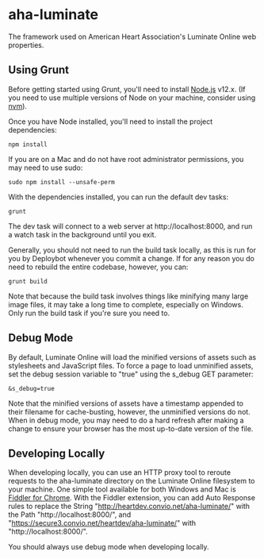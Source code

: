 aha-luminate
============

The framework used on American Heart Association's Luminate Online web properties.

Using Grunt
-----------

Before getting started using Grunt, you'll need to install [Node.js](https://nodejs.org) v12.x. (If you need to use multiple versions of Node on your machine, 
consider using [nvm](https://github.com/creationix/nvm)).

Once you have Node installed, you'll need to install the project dependencies:

```
npm install
```

If you are on a Mac and do not have root administrator permissions, you may need to use sudo:

```
sudo npm install --unsafe-perm
```

With the dependencies installed, you can run the default dev tasks:

```
grunt
```

The dev task will connect to a web server at http://localhost:8000, and run a watch task in the background until you exit.

Generally, you should not need to run the build task locally, as this is run for you by Deploybot whenever you commit a change. If for any reason you do 
need to rebuild the entire codebase, however, you can:

```
grunt build
```

Note that because the build task involves things like minifying many large image files, it may take a long time to complete, especially on Windows. Only 
run the build task if you're sure you need to.

Debug Mode
----------

By default, Luminate Online will load the minified versions of assets such as stylesheets and JavaScript files. To force a page to load unminified assets, 
set the debug session variable to "true" using the s_debug GET parameter:

```
&s_debug=true
```

Note that the minified versions of assets have a timestamp appended to their filename for cache-busting, however, the unminified versions do not. When in 
debug mode, you may need to do a hard refresh after making a change to ensure your browser has the most up-to-date version of the file.

Developing Locally
------------------

When developing locally, you can use an HTTP proxy tool to reroute requests to the aha-luminate directory on the Luminate Online filesystem to your 
machine. One simple tool available for both Windows and Mac is [Fiddler for Chrome](https://chrome.google.com/webstore/detail/fiddler/hkknfnifmbannmgkdliadghepbneplka?hl=en). With the Fiddler extension, you can add Auto Response rules to replace the String 
"http://heartdev.convio.net/aha-luminate/" with the Path "http://localhost:8000/", and "https://secure3.convio.net/heartdev/aha-luminate/" with 
"http://localhost:8000/".

You should always use debug mode when developing locally.
